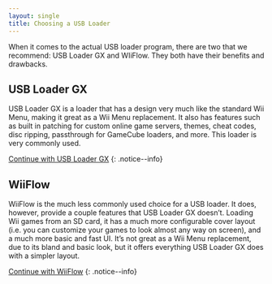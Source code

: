 ```yaml
---
layout: single
title: Choosing a USB Loader
---
```


When it comes to the actual USB loader program, there are two that we recommend: USB Loader GX and WIiFlow. They both have their benefits and drawbacks.

## USB Loader GX

USB Loader GX is a loader that has a design very much like the standard Wii Menu, making it great as a Wii Menu replacement. It also has features such as built in patching for custom online game servers, themes, cheat codes, disc ripping, passthrough for GameCube loaders, and more. This loader is very commonly used.

[Continue with USB Loader GX](/wiiusblgx)
{: .notice--info}

## WiiFlow

WiiFlow is the much less commonly used choice for a USB loader. It does, however, provide a couple features that USB Loader GX doesn’t. Loading Wii games from an SD card, it has a much more configurable cover layout (i.e. you can customize your games to look almost any way on screen), and a much more basic and fast UI. It’s not great as a Wii Menu replacement, due to its bland and basic look, but it offers everything USB Loader GX does with a simpler layout.

[Continue with WiiFlow](/wii-wiiflow)
{: .notice--info}
